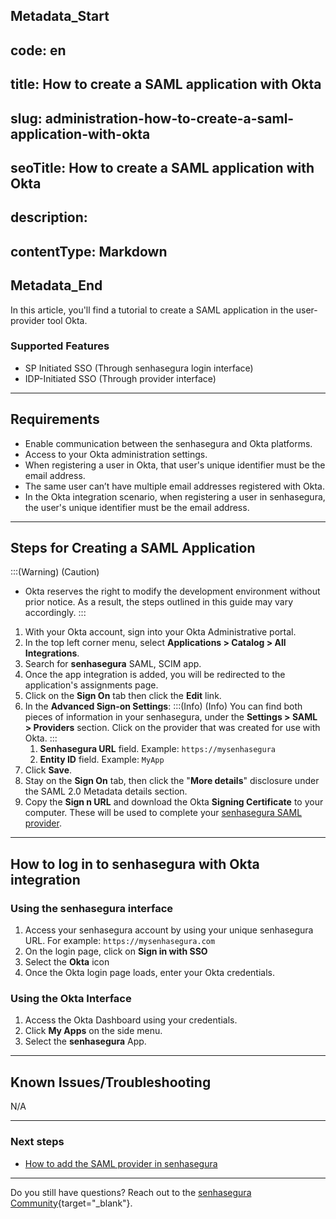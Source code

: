 ## Metadata_Start 
## code: en
## title: How to create a SAML application with Okta 
## slug: administration-how-to-create-a-saml-application-with-okta 
## seoTitle: How to create a SAML application with Okta 
## description:  
## contentType: Markdown 
## Metadata_End
In this article, you'll find a tutorial to create a SAML application in the user-provider tool Okta.

### Supported Features
* SP Initiated SSO (Through senhasegura login interface)
* IDP-Initiated SSO (Through provider interface)

* * *
## Requirements

* Enable communication between the senhasegura and Okta platforms.
* Access to your Okta administration settings.
* When registering a user in Okta, that user's unique identifier must be the email address.
* The same user can’t have multiple email addresses registered with Okta.
* In the Okta integration scenario, when registering a user in senhasegura, the user's unique identifier must be the email address.

* * *
## Steps for Creating a SAML Application
:::(Warning) (Caution)
* Okta reserves the right to modify the development environment without prior notice. As a result, the steps outlined in this guide may vary accordingly.
:::

1. With your Okta account, sign into your Okta Administrative portal. 
2. In the top left corner menu, select **Applications > Catalog > All Integrations**.
3. Search for **senhasegura** SAML, SCIM  app.
4. Once the app integration is added, you will be redirected to the application's assignments page.
5. Click on the **Sign On** tab then click the **Edit** link.
6. In the **Advanced Sign-on Settings**:
    :::(Info) (Info)
    You can find both pieces of information in your senhasegura, under the **Settings > SAML > Providers** section. Click on the provider that was created for use with Okta.
    :::
    1.  **Senhasegura URL** field. Example: ```https://mysenhasegura```
    2.  **Entity ID** field. Example: ```MyApp```
7. Click **Save**.
8. Stay on the **Sign On** tab, then click the "**More details**" disclosure under the SAML 2.0 Metadata details section.
9. Copy the **Sign n URL** and download the Okta **Signing Certificate** to your computer. These will be used to complete your [senhasegura SAML provider](/v3-32/docs/administration-how-to-add-the-saml-provider-to-senhasegura).

* * *

## How to log in to senhasegura with Okta integration

### Using the senhasegura interface

1. Access your senhasegura account by using your unique senhasegura URL. For example: `https://mysenhasegura.com`
2. On the login page, click on **Sign in with SSO**
3. Select the **Okta** icon
4. Once the Okta login page loads, enter your Okta credentials.

### Using the Okta Interface

1. Access the Okta Dashboard using your credentials.
2. Click **My Apps** on the side menu.
3. Select the **senhasegura** App.

* * *

## Known Issues/Troubleshooting
N/A

* * *
### Next steps

* [How to add the SAML provider in senhasegura](/v3-32/docs/administration-how-to-add-the-saml-provider-to-senhasegura)

* * *
Do you still have questions? Reach out to the [senhasegura Community](https://community.senhasegura.io/){target="_blank"}.
